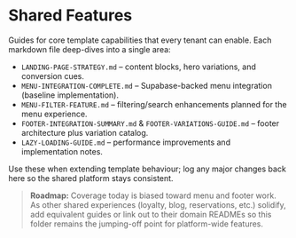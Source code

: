 # Shared Features

Guides for core template capabilities that every tenant can enable. Each markdown file deep-dives into a single area:

- `LANDING-PAGE-STRATEGY.md` – content blocks, hero variations, and conversion cues.
- `MENU-INTEGRATION-COMPLETE.md` – Supabase-backed menu integration (baseline implementation).
- `MENU-FILTER-FEATURE.md` – filtering/search enhancements planned for the menu experience.
- `FOOTER-INTEGRATION-SUMMARY.md` & `FOOTER-VARIATIONS-GUIDE.md` – footer architecture plus variation catalog.
- `LAZY-LOADING-GUIDE.md` – performance improvements and implementation notes.

Use these when extending template behaviour; log any major changes back here so the shared platform stays consistent.

> **Roadmap:** Coverage today is biased toward menu and footer work. As other shared experiences (loyalty, blog, reservations, etc.) solidify, add equivalent guides or link out to their domain READMEs so this folder remains the jumping-off point for platform-wide features.
